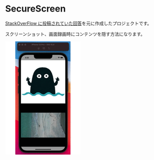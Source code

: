 # SecureScreen

[StackOverFlow に投稿されていた回答](https://stackoverflow.com/a/67054892)を元に作成したプロジェクトです。

スクリーンショット、画面録画時にコンテンツを隠す方法になります。

![movie](https://github.com/mittsu333/SecureScreen/blob/main/img/take_screen.gif)
